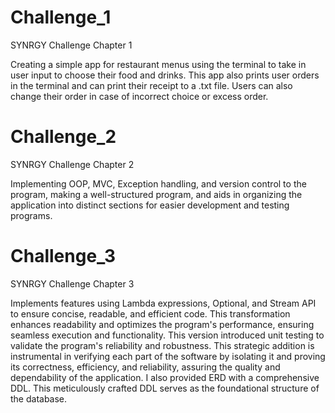 # Challenge_1
SYNRGY Challenge Chapter 1

Creating a simple app for restaurant menus using the terminal to take in user input to choose their food and drinks.
This app also prints user orders in the terminal and can print their receipt to a .txt file.
Users can also change their order in case of incorrect choice or excess order.

# Challenge_2
SYNRGY Challenge Chapter 2

Implementing OOP, MVC, Exception handling, and version control to the program, making a well-structured program, and 
aids in organizing the application into distinct sections for easier development and testing programs.

# Challenge_3
SYNRGY Challenge Chapter 3

Implements features using Lambda expressions, Optional, and Stream API to ensure concise, readable, and efficient code. This transformation enhances readability and optimizes the program's performance, ensuring seamless execution and functionality. This version introduced unit testing to validate the program's reliability and robustness. This strategic addition is instrumental in verifying each part of the software by isolating it and proving its correctness, efficiency, and reliability, assuring the quality and dependability of the application. I also provided ERD with a comprehensive DDL. This meticulously crafted DDL serves as the foundational structure of the database.

